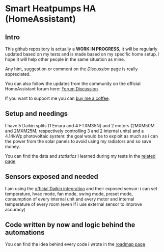 # Smart Heatpumps HA (HomeAssistant)

## Intro
This github repository is actually a **WORK IN PROGRESS**, it will be regularly updated based on my tests and is made based on my specific home setup.
I hope it will help other people in the same situation as mine.

Any hint, suggestion or comment on the *Discussion* page is really appreciated.

You can also follow the updates from the community on the official HomeAssistant forum here: [Forum Discussion](https://community.home-assistant.io/t/transform-my-heatpumps-into-smart-heatpumps-with-solar/488002)

If you want to support me you can [buy me a coffee](https://www.buymeacoffee.com/ilpiccoli).

## Setup and needings
I have 5 Daikin splits (1 Emura and 4 FTXM35N) and 2 motors (2MXM50M and 2MXM25M, respectively controlling 3 and 2 internal units) and a 4.14kWp photovoltaic system: the goal would be to exploit as much as i can the power from the solar panels to avoid using my radiators and so save money.

You can find the data and *statistics* i learned during my tests in the [related page](https://github.com/ilpiccoli/smart-heatpumps-ha/blob/main/some_numbers.md)

## Sensors exposed and needed
I am using the [official Daikin integration](https://www.home-assistant.io/integrations/daikin/) and their exposed sensor: i can set temperature, hvac mode, fan mode, swing mode, preset mode, consumption of every internal unit and every motor and internal temperature of every room (even if i use external sensor to improve accuracy)

## Code written by now and logic behind the automations
You can find the idea behind every code i wrote in the [roadmap page](https://github.com/ilpiccoli/smart-heatpumps-ha/blob/main/roadmap.md)

